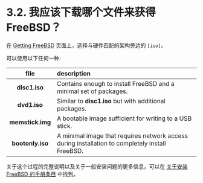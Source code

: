 # 3.2. 我应该下载哪个文件来获得 FreeBSD？

在 [Getting FreeBSD](https://www.freebsd.org/where/) 页面上，选择与硬件匹配的架构旁边的 `[iso]`。

可以使用以下任何一种:

|       file       | description                                                  |
| :--------------: | :----------------------------------------------------------- |
|  **disc1.iso**   | Contains enough to install FreeBSD and a minimal set of packages. |
|   **dvd1.iso**   | Similar to **disc1.iso** but with additional packages.       |
| **memstick.img** | A bootable image sufficient for writing to a USB stick.      |
| **bootonly.iso** | A minimal image that requires network access during installation to completely install FreeBSD. |

关于这个过程的完整说明以及关于一般安装问题的更多信息，可以在 [关于安装 FreeBSD 的手册条目](https://docs.freebsd.org/en/books/handbook/#bsdinstall) 中找到。